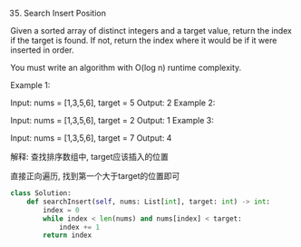 35. Search Insert Position

Given a sorted array of distinct integers and a target value, return the index if the target is found. If not, return the index where it would be if it were inserted in order.

You must write an algorithm with O(log n) runtime complexity.

Example 1:

Input: nums = [1,3,5,6], target = 5
Output: 2
Example 2:

Input: nums = [1,3,5,6], target = 2
Output: 1
Example 3:

Input: nums = [1,3,5,6], target = 7
Output: 4

解释: 查找排序数组中, target应该插入的位置

直接正向遍历, 找到第一个大于target的位置即可

```python
class Solution:
    def searchInsert(self, nums: List[int], target: int) -> int:
        index = 0
        while index < len(nums) and nums[index] < target:
            index += 1
        return index
```